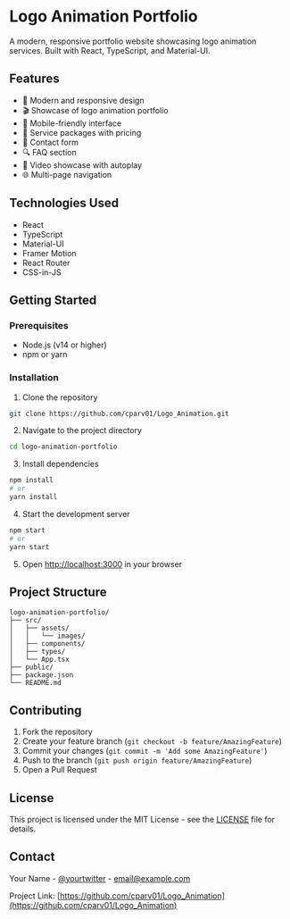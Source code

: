 # Logo Animation Portfolio

A modern, responsive portfolio website showcasing logo animation services. Built with React, TypeScript, and Material-UI.

## Features

- 🎨 Modern and responsive design
- 🎬 Showcase of logo animation portfolio
- 📱 Mobile-friendly interface
- 🎯 Service packages with pricing
- 📝 Contact form
- 🔍 FAQ section
- 🎥 Video showcase with autoplay
- 🌐 Multi-page navigation

## Technologies Used

- React
- TypeScript
- Material-UI
- Framer Motion
- React Router
- CSS-in-JS

## Getting Started

### Prerequisites

- Node.js (v14 or higher)
- npm or yarn

### Installation

1. Clone the repository
```bash
git clone https://github.com/cparv01/Logo_Animation.git
```

2. Navigate to the project directory
```bash
cd logo-animation-portfolio
```

3. Install dependencies
```bash
npm install
# or
yarn install
```

4. Start the development server
```bash
npm start
# or
yarn start
```

5. Open [http://localhost:3000](http://localhost:3000) in your browser

## Project Structure

```
logo-animation-portfolio/
├── src/
│   ├── assets/
│   │   └── images/
│   ├── components/
│   ├── types/
│   └── App.tsx
├── public/
├── package.json
└── README.md
```

## Contributing

1. Fork the repository
2. Create your feature branch (`git checkout -b feature/AmazingFeature`)
3. Commit your changes (`git commit -m 'Add some AmazingFeature'`)
4. Push to the branch (`git push origin feature/AmazingFeature`)
5. Open a Pull Request

## License

This project is licensed under the MIT License - see the [LICENSE](LICENSE) file for details.

## Contact

Your Name - [@yourtwitter](https://twitter.com/yourtwitter) - email@example.com

Project Link: [https://github.com/cparv01/Logo_Animation](https://github.com/cparv01/Logo_Animation)
